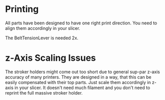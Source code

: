 # Printing
All parts have been designed to have one right print direction. You need to align them accordingly in your slicer.

The BeltTensionLever is needed 2x.

# z-Axis Scaling Issues
The stroker holders might come out too short due to general sup-par z-axis accuracy of many printers. They are designed in a way, that this can be easily compensated with their top parts. Just scale them accordingly in z-axis in your slicer. It doesn't need much filament and you don't need to reprint the full massive stroker holder.
